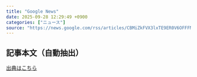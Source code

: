 ```yaml
---
title: "Google News"
date: 2025-09-28 12:29:49 +0900
categories: ["ニュース"]
source: "https://news.google.com/rss/articles/CBMiZkFVX3lxTE9ER0V6OFFFM3M5T1E5elowTGZNbE9jQ1AtNDYxSnRlU0RVRlNTR0lOZjllNUx0R3BlU2NXSmVCNDdMUTJkY2ZCQmdWWlp1cjhaRWwxdmt5U1ptVFNTSVhxQURBQy1Udw?oc=5"
---
```


## 記事本文（自動抽出）
<body class="y0K44d EA71Tc" id="readabilityBody"></body>

[出典はこちら](https://news.google.com/rss/articles/CBMiZkFVX3lxTE9ER0V6OFFFM3M5T1E5elowTGZNbE9jQ1AtNDYxSnRlU0RVRlNTR0lOZjllNUx0R3BlU2NXSmVCNDdMUTJkY2ZCQmdWWlp1cjhaRWwxdmt5U1ptVFNTSVhxQURBQy1Udw?oc=5)
